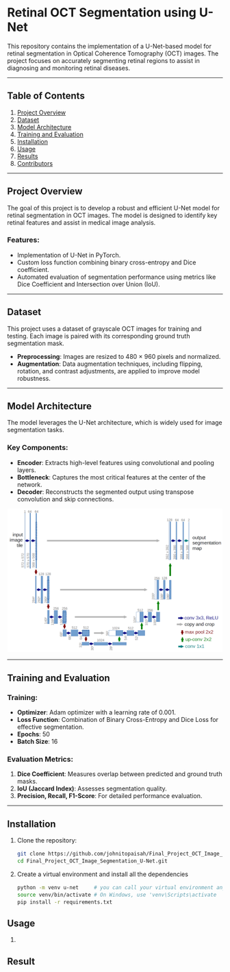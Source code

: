 # **Retinal OCT Segmentation using U-Net**

This repository contains the implementation of a U-Net-based model for retinal segmentation in Optical Coherence Tomography (OCT) images. The project focuses on accurately segmenting retinal regions to assist in diagnosing and monitoring retinal diseases.

---

## **Table of Contents**
1. [Project Overview](#project-overview)  
2. [Dataset](#dataset)  
3. [Model Architecture](#model-architecture)  
4. [Training and Evaluation](#training-and-evaluation)  
5. [Installation](#installation)  
6. [Usage](#usage)  
7. [Results](#results)  
8. [Contributors](#contributors)  

---

## **Project Overview**
The goal of this project is to develop a robust and efficient U-Net model for retinal segmentation in OCT images. The model is designed to identify key retinal features and assist in medical image analysis.  

### **Features:**
- Implementation of U-Net in PyTorch.  
- Custom loss function combining binary cross-entropy and Dice coefficient.  
- Automated evaluation of segmentation performance using metrics like Dice Coefficient and Intersection over Union (IoU).  

---

## **Dataset**
This project uses a dataset of grayscale OCT images for training and testing. Each image is paired with its corresponding ground truth segmentation mask.  
- **Preprocessing**: Images are resized to 480 × 960 pixels and normalized.  
- **Augmentation**: Data augmentation techniques, including flipping, rotation, and contrast adjustments, are applied to improve model robustness.  

---

## **Model Architecture**
The model leverages the U-Net architecture, which is widely used for image segmentation tasks.  
### **Key Components**:
- **Encoder**: Extracts high-level features using convolutional and pooling layers.  
- **Bottleneck**: Captures the most critical features at the center of the network.  
- **Decoder**: Reconstructs the segmented output using transpose convolution and skip connections.  

![U-Net Architecture](./images/u-net-architecture.png) <!-- Add your own diagram if needed -->

---

## **Training and Evaluation**
### **Training**:
- **Optimizer**: Adam optimizer with a learning rate of 0.001.  
- **Loss Function**: Combination of Binary Cross-Entropy and Dice Loss for effective segmentation.  
- **Epochs**: 50  
- **Batch Size**: 16  

### **Evaluation Metrics**:
1. **Dice Coefficient**: Measures overlap between predicted and ground truth masks.  
2. **IoU (Jaccard Index)**: Assesses segmentation quality.  
3. **Precision, Recall, F1-Score**: For detailed performance evaluation.  

---

## **Installation**
1. Clone the repository:  
   ```bash
   git clone https://github.com/johnitopaisah/Final_Project_OCT_Image_Segmentation_U-Net.git
   cd Final_Project_OCT_Image_Segmentation_U-Net.git

2. Create a virtual environment and install all the dependencies
   ```bash
   python -m venv u-net     # you can call your virtual environment any name not necessary 'u-net'
   source venv/bin/activate # On Windows, use 'venv\Scripts\activate
   pip install -r requirements.txt

## **Usage**
1.

## **Result**